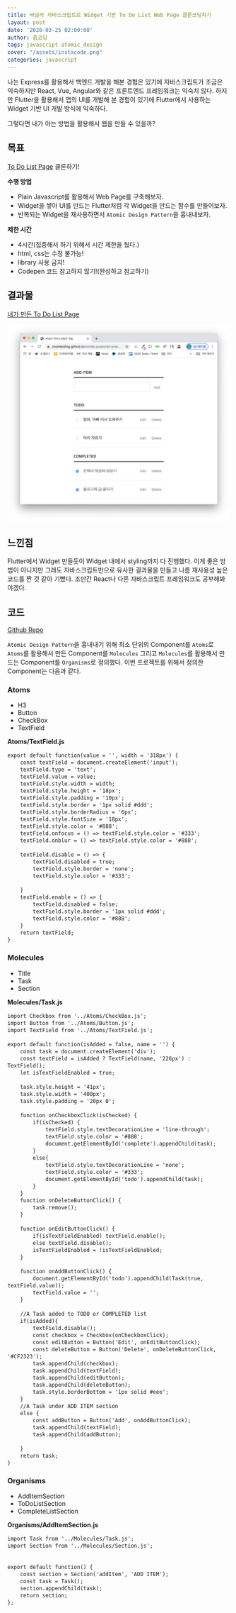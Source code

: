 ```yaml
---
title: 바닐라 자바스크립트로 Widget 기반 To Do List Web Page 클론코딩하기
layout: post
date: '2020-03-25 02:00:00'
author: 줌코딩
tags: javascript atomic_design
cover: "/assets/instacode.png"
categories: javascript
---
```


나는 Express를 활용해서 백엔드 개발을 해본 경험은 있기에 자바스크립트가 조금은 익숙하지만 React, Vue, Angular와 같은 프론트엔드 프레임워크는 익숙치 않다. 하지만 Flutter을 활용해서 앱의 UI를 개발해 본 경험이 있기에 Flutter에서 사용하는 Widget 기반 UI 개발 방식에 익숙하다.

그렇다면 내가 아는 방법을 활용해서 웹을 만들 수 있을까?

## 목표

[To Do List Page](https://codepen.io/erinmars/pen/JJObjE) 클론하기!

**수행 방법**

- Plain Javascript를 활용해서 Web Page를 구축해보자.
- Widget을 쌓아 UI를 만드는 Flutter처럼 각 Widget을 만드는 함수를 만들어보자.
- 반복되는 Widget을 재사용하면서 `Atomic Design Pattern`을 흉내내보자.

**제한 시간**

- 4시간(집중해서 하기 위해서 시간 제한을 뒀다.)
- html, css는 수정 불가능!
- library 사용 금지!
- Codepen 코드 참고하지 않기!(완성하고 참고하기)

## 결과물

[내가 만든 To Do List Page](https://zoomkoding.github.io/vanilla-javascript-practice.html)

![사진](/assets/vanilla-javascript-1.png)

## 느낀점

Flutter에서 Widget 만들듯이 Widget 내에서 styling까지 다 진행했다. 이게 좋은 방법이 아니지만 그래도 자바스크립트만으로 유사한 결과물을 만들고 나름 재사용성 높은 코드를 짠 것 같아 기뻤다. 조만간 React나 다른 자바스크립트 프레임워크도 공부해봐야겠다.

## 코드

[Github Repo](https://github.com/zoomKoding/vanilla-javascript-practice)

`Atomic Design Pattern`을 흉내내기 위해 최소 단위의 Component를 `Atoms`로 `Atoms`를 활용해서 만든 Component를 `Molecules` 그리고 `Molecules`를 활용해서 만드는 Component를 `Organisms`로 정의했다. 이번 프로젝트를 위해서 정의한 Component는 다음과 같다.

### Atoms

- H3
- Button
- CheckBox
- TextField

**Atoms/TextField.js**

    export default function(value = '', width = '318px') {
        const textField = document.createElement('input');
        textField.type = 'text';
        textField.value = value;
        textField.style.width = width;
        textField.style.height = '18px';
        textField.style.padding = '10px';
        textField.style.border = '1px solid #ddd';
        textField.style.borderRadius = '6px';
        textField.style.fontSize = '18px';
        textField.style.color = '#888';
        textField.onfocus = () => textField.style.color = '#333';
        textField.onblur = () => textField.style.color = '#888';
        
        textField.disable = () => {
            textField.disabled = true;
            textField.style.border = 'none';
            textField.style.color = '#333';
        
        }
        textField.enable = () => {
            textField.disabled = false;
            textField.style.border = '1px solid #ddd';
            textField.style.color = '#888';
        }
        return textField;
    }

### Molecules

- Title
- Task
- Section

**Molecules/Task.js**

    import Checkbox from '../Atoms/CheckBox.js';
    import Button from '../Atoms/Button.js';
    import TextField from '../Atoms/TextField.js';

    export default function(isAdded = false, name = '') {
        const task = document.createElement('div');
        const textField = isAdded ? TextField(name, '226px') : TextField();
        let isTextFieldEnabled = true;

        task.style.height = '41px';
        task.style.width = '400px';
        task.style.padding = '20px 0';

        function onCheckboxClick(isChecked) {
            if(isChecked) {
                textField.style.textDecorationLine = 'line-through';
                textField.style.color = '#888';
                document.getElementById('complete').appendChild(task);
            }
            else{
                textField.style.textDecorationLine = 'none';
                textField.style.color = '#333';
                document.getElementById('todo').appendChild(task);
            } 
        }
        function onDeleteButtonClick() {
            task.remove();
        }

        function onEditButtonClick() {
            if(isTextFieldEnabled) textField.enable();
            else textField.disable();
            isTextFieldEnabled = !isTextFieldEnabled;
        }

        function onAddButtonClick() {
            document.getElementById('todo').appendChild(Task(true, textField.value));
            textField.value = '';
        }

        //A Task added to TODO or COMPLETED list
        if(isAdded){
            textField.disable();
            const checkbox = Checkbox(onCheckboxClick);
            const editButton = Button('Edit', onEditButtonClick);
            const deleteButton = Button('Delete', onDeleteButtonClick, '#CF2323');
            task.appendChild(checkbox);
            task.appendChild(textField);
            task.appendChild(editButton);
            task.appendChild(deleteButton);
            task.style.borderBottom = '1px solid #eee';
        }
        //A Task under ADD ITEM section
        else {
            const addButton = Button('Add', onAddButtonClick);
            task.appendChild(textField);
            task.appendChild(addButton);

        }
        return task;
    }

### Organisms

- AddItemSection
- ToDoListSection
- CompleteListSection

**Organisms/AddItemSection.js**

    import Task from '../Molecules/Task.js';
    import Section from '../Molecules/Section.js';


    export default function() {
        const section = Section('addItem', 'ADD ITEM');
        const task = Task();
        section.appendChild(task);
        return section;
    };
